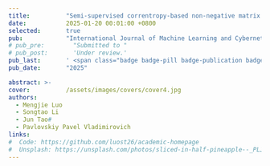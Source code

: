 ```yaml
---
title:          "Semi-supervised correntropy-based non-negative matrix factorization with hypergraph regularization"
date:           2025-01-20 00:01:00 +0800
selected:       true
pub:            "International Journal of Machine Learning and Cybernetics"
# pub_pre:        "Submitted to "
# pub_post:       'Under review.'
pub_last:       ' <span class="badge badge-pill badge-publication badge-success">SCI三区</span>'
pub_date:       "2025"

abstract: >-
cover:          /assets/images/covers/cover4.jpg
authors:
  - Mengjie Luo
  - Songtao Li
  - Jun Tao#
  - Pavlovskiy Pavel Vladimirovich
links:
#  Code: https://github.com/luost26/academic-homepage
#  Unsplash: https://unsplash.com/photos/sliced-in-half-pineapple--_PLJZmHZzk
---
```


